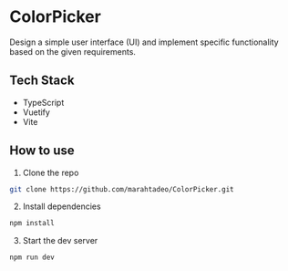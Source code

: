 # ColorPicker
Design a simple user interface (UI) and implement specific functionality based on the given requirements.

## Tech Stack
- TypeScript
- Vuetify
- Vite

## How to use
1. Clone the repo
``` bash
git clone https://github.com/marahtadeo/ColorPicker.git
```

2. Install dependencies
``` bash
npm install
```

3. Start the dev server
``` bash
npm run dev
```
